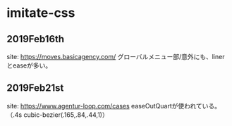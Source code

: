 # imitate-css

## 2019Feb16th

site: https://moves.basicagency.com/
グローバルメニュー部/意外にも、linerとeaseが多い。


## 2019Feb21st

site: https://www.agentur-loop.com/cases
easeOutQuartが使われている。（.4s cubic-bezier(.165,.84,.44,1)）
